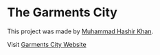 # The Garments City

This project was made by [Muhammad Hashir Khan](https://github.com/Hashir-Khan777).

Visit [Garments City Website](https://thegarmentscity.com)
